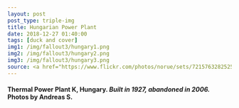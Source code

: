 ```yaml
---
layout: post
post_type: triple-img
title: Hungarian Power Plant
date: 2018-12-27 01:40:00
tags: [duck and cover]
img1: /img/fallout3/hungary1.png
img2: /img/fallout3/hungary2.png
img3: /img/fallout3/hungary3.png
source: <a href="https://www.flickr.com/photos/norue/sets/72157632825252512/" target="_blank" rel="nofollow">Flickr</a>
---
```

#### Thermal Power Plant K, Hungary. *Built in 1927, abandoned in 2006.* Photos by Andreas S.
